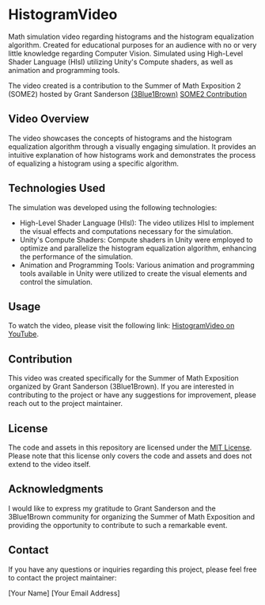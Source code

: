 # HistogramVideo

Math simulation video regarding histograms and the histogram equalization algorithm. Created for educational purposes for an audience with no or very little knowledge regarding Computer Vision.
Simulated using High-Level Shader Language (Hlsl) utilizing Unity's Compute shaders, as well as animation and programming tools.

The video created is a contribution to the Summer of Math Exposition 2 (SOME2) hosted by Grant Sanderson [(3Blue1Brown)](https://www.3blue1brown.com/)
[SOME2 Contribution](https://www.youtube.com/watch?v=EcACY1gmaic)

## Video Overview

The video showcases the concepts of histograms and the histogram equalization algorithm through a visually engaging simulation. It provides an intuitive explanation of how histograms work and demonstrates the process of equalizing a histogram using a specific algorithm.

## Technologies Used

The simulation was developed using the following technologies:

- High-Level Shader Language (Hlsl): The video utilizes Hlsl to implement the visual effects and computations necessary for the simulation.
- Unity's Compute Shaders: Compute shaders in Unity were employed to optimize and parallelize the histogram equalization algorithm, enhancing the performance of the simulation.
- Animation and Programming Tools: Various animation and programming tools available in Unity were utilized to create the visual elements and control the simulation.

## Usage

To watch the video, please visit the following link: [HistogramVideo on YouTube](https://www.youtube.com/watch?v=EcACY1gmaic).

## Contribution

This video was created specifically for the Summer of Math Exposition organized by Grant Sanderson (3Blue1Brown). If you are interested in contributing to the project or have any suggestions for improvement, please reach out to the project maintainer.

## License

The code and assets in this repository are licensed under the [MIT License](LICENSE). Please note that this license only covers the code and assets and does not extend to the video itself.

## Acknowledgments

I would like to express my gratitude to Grant Sanderson and the 3Blue1Brown community for organizing the Summer of Math Exposition and providing the opportunity to contribute to such a remarkable event.

## Contact

If you have any questions or inquiries regarding this project, please feel free to contact the project maintainer:

[Your Name]
[Your Email Address]
